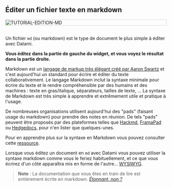 
## Éditer un fichier texte en markdown

<div style="border: thin solid lightgrey;">
  <img
    alt="TUTORIAL-EDITION-MD"
    src="https://raw.githubusercontent.com/multi-coop/datami-documentation-content/main/images/tutorial/edition-edit-md.png"
    />
</div>

<br> 

Un fichier `md` (ou markdown) est le type de document le plus simple à éditer avec Datami.

**Vous éditez dans la partie de gauche du widget, et vous voyez le résultat dans la partie droite.**

Markdown est un [langage de markup très élégant créé par Aaron Swartz](https://en.wikipedia.org/wiki/Markdown) et c'est aujourd'hui un standard pour écrire et éditer du texte collaborativement. Le langage Markdown inclut la syntaxe minimale pour écrire du texte et le rendre compréhensible par des humains et des machines : texte en gras/italique, séparateurs, tailles de texte, ... La syntaxe de Markdown est très simple à apprendre et extrêmement utile et pratique à l'usage.

De nombreuses organisations utilisent aujourd'hui des "pads" (faisant usage du markdown) pour prendre des notes en réunion. De tels "pads" peuvent être proposés par des plateformes telles que [Hackmd](hackmd.io/), [FramaPad](https://framapad.org) ou [Hedgedocs](https://hedgedoc.org/), pour n'en lister que quelques-unes.

Pour en apprendre plus sur la syntaxe en Markdown vous pouvez consulter cette [ressource](https://www.markdownguide.org/basic-syntax/).

Lorsque vous éditez un document en `md` avec Datami vous pouvez utiliser la syntaxe markdown comme vous le feriez habituellement, et ce que vous écrirez d'un côté apparaîtra mis en forme de l'autre... [WYSIWYG](https://en.wikipedia.org/wiki/WYSIWYG).

> **Note** : La documentation que vous êtes en train de lire est entièrement écrite en markdown. 
> _[Étonnant, non ?](https://www.youtube.com/watch?v=NzxejXTumLQ&ab_channel=jeanaimarster)_
